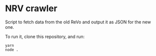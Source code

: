 # NRV crawler

Script to fetch data from the old ReVo and output it as JSON for the new one.

To run it, clone this repository, and run:

```
yarn
node .
```
